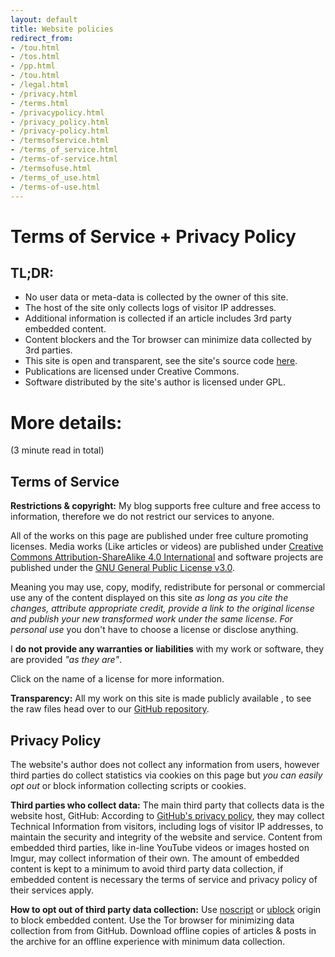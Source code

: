 ```yaml
---
layout: default
title: Website policies 
redirect_from:
- /tou.html
- /tos.html
- /pp.html
- /tou.html
- /legal.html
- /privacy.html
- /terms.html
- /privacypolicy.html
- /privacy_policy.html
- /privacy-policy.html
- /termsofservice.html
- /terms_of_service.html
- /terms-of-service.html
- /termsofuse.html
- /terms_of_use.html
- /terms-of-use.html
---
```


# Terms of Service + Privacy Policy

## TL;DR:

* No user data or meta-data is collected by the owner of this site. 
* The host of the site only collects logs of visitor IP addresses.
* Additional information is collected if an article includes 3rd party embedded content.
* Content blockers and the Tor browser can minimize data collected by 3rd parties.
* This site is open and transparent, see the site's source code [here][repo].
* Publications are licensed under Creative Commons.
* Software distributed by the site's author is licensed under GPL.


# More details:

(3 minute read in total)

## Terms of Service

**Restrictions & copyright:** My blog supports free culture and free access to information, therefore we do not restrict our services to anyone.

All of the works on this page are published under free culture promoting licenses. Media works (Like articles or videos) are published under [Creative Commons Attribution-ShareAlike 4.0 International](https://creativecommons.org/licenses/by-sa/4.0/) and software projects are published under the [GNU General Public License v3.0](https://www.gnu.org/licenses/quick-guide-gplv3.html).

Meaning you may use, copy, modify, redistribute for personal or commercial use any of the content displayed on this site *as long as you cite the changes, attribute appropriate credit, provide a link to the original license and publish your new transformed work under the same license*. _For personal use_ you don't have to choose a license or disclose anything.

I **do not provide any warranties or liabilities** with my work or software, they are provided _"as they are"_.

Click on the name of a license for more information.

**Transparency:** All my work on this site is made publicly available , to see the raw files head over to our [GitHub repository][repo].

[repo]: https://github.com/alex-esc/posts


## Privacy Policy

The website's author does not collect any information from users, however third parties do collect statistics via cookies on this page but _you can easily opt out_ or block information collecting scripts or cookies.

**Third parties who collect data:** The main third party that collects data is the website host, GitHub: According to [GitHub's privacy policy][ghpp], they may collect Technical Information from visitors, including logs of visitor IP addresses, to maintain the security and integrity of the website and service. Content from embedded third parties, like in-line YouTube videos or images hosted on Imgur, may collect information of their own. The amount of embedded content is kept to a minimum to avoid third party data collection, if embedded content is necessary the terms of service and privacy policy of their services apply.

[ghpp]: https://help.github.com/en/articles/github-privacy-statement

**How to opt out of third party data collection:** Use [noscript](https://github.com/hackademix/noscript/) or [ublock](https://github.com/gorhill/uBlock) origin to block embedded content. Use the Tor browser for minimizing data collection from from GitHub. Download offline copies of articles & posts in the archive for an offline experience with minimum data collection.